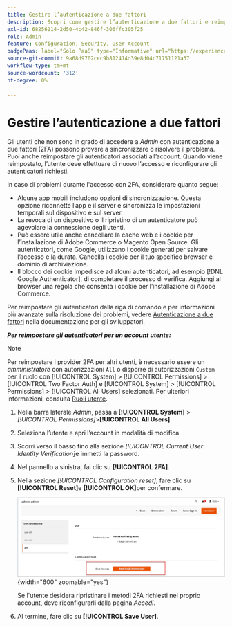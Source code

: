```yaml
---
title: Gestire l’autenticazione a due fattori
description: Scopri come gestire l’autenticazione a due fattori e reimpostare gli autenticatori per gli utenti Admin.
exl-id: 68256214-2d50-4c42-846f-306ffc305f25
role: Admin
feature: Configuration, Security, User Account
badgePaas: label="Solo PaaS" type="Informative" url="https://experienceleague.adobe.com/en/docs/commerce/user-guides/product-solutions" tooltip="Applicabile solo ai progetti Adobe Commerce on Cloud (infrastruttura PaaS gestita da Adobe) e ai progetti on-premise."
source-git-commit: 9a68d9702cec9b812414d39e8d04c71751121a37
workflow-type: tm+mt
source-wordcount: '312'
ht-degree: 0%

---
```


# Gestire l’autenticazione a due fattori

Gli utenti che non sono in grado di accedere a _Admin_ con autenticazione a due fattori (2FA) possono provare a sincronizzare o risolvere il problema. Puoi anche reimpostare gli autenticatori associati all’account. Quando viene reimpostato, l’utente deve effettuare di nuovo l’accesso e riconfigurare gli autenticatori richiesti.

In caso di problemi durante l&#39;accesso con 2FA, considerare quanto segue:

- Alcune app mobili includono opzioni di sincronizzazione. Questa opzione riconnette l’app e il server e sincronizza le impostazioni temporali sul dispositivo e sul server.
- La revoca di un dispositivo o il ripristino di un autenticatore può agevolare la connessione degli utenti.
- Può essere utile anche cancellare la cache web e i cookie per l’installazione di Adobe Commerce o Magento Open Source. Gli autenticatori, come Google, utilizzano i cookie generati per salvare l’accesso e la durata. Cancella i cookie per il tuo specifico browser e dominio di archiviazione.
- Il blocco dei cookie impedisce ad alcuni autenticatori, ad esempio [!DNL Google Authenticator], di completare il processo di verifica. Aggiungi al browser una regola che consenta i cookie per l’installazione di Adobe Commerce.

Per reimpostare gli autenticatori dalla riga di comando e per informazioni più avanzate sulla risoluzione dei problemi, vedere [Autenticazione a due fattori](https://developer.adobe.com/commerce/testing/functional-testing-framework/two-factor-authentication/) nella documentazione per gli sviluppatori.

**_Per reimpostare gli autenticatori per un account utente:_**

>[!NOTE]
>
>Per reimpostare i provider 2FA per altri utenti, è necessario essere un _amministratore_ con autorizzazioni `All` o disporre di autorizzazioni `Custom` per il ruolo con [!UICONTROL System] > [!UICONTROL Permissions] > [!UICONTROL Two Factor Auth] e [!UICONTROL System] > [!UICONTROL Permissions] > [!UICONTROL All Users] selezionati. Per ulteriori informazioni, consulta [Ruoli utente](permissions-user-roles.md).

1. Nella barra laterale _Admin_, passa a **[!UICONTROL System]** > _[!UICONTROL Permissions]_>**[!UICONTROL All Users]**.

1. Seleziona l’utente e apri l’account in modalità di modifica.

1. Scorri verso il basso fino alla sezione _[!UICONTROL Current User Identity Verification]_&#x200B;e immetti la password.

1. Nel pannello a sinistra, fai clic su **[!UICONTROL 2FA]**.

1. Nella sezione _[!UICONTROL Configuration reset]_, fare clic su **[!UICONTROL Reset]**&#x200B;e **[!UICONTROL OK]**&#x200B;per confermare.

   ![Account utente - abilita 2FA](./assets/admin-2fa-config-reset-providers.png){width="600" zoomable="yes"}

   Se l&#39;utente desidera ripristinare i metodi 2FA richiesti nel proprio account, deve riconfigurarli dalla pagina _Accedi_.

1. Al termine, fare clic su **[!UICONTROL Save User]**.
